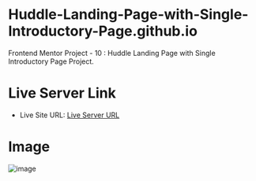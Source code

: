 # Huddle-Landing-Page-with-Single-Introductory-Page.github.io
Frontend Mentor Project - 10 : Huddle Landing Page with Single Introductory Page Project.

# Live Server Link
- Live Site URL: [Live Server URL](https://prasannapandhare.github.io/Huddle-Landing-Page-with-Single-Introductory-Page.github.io/)

# Image
![image](https://github.com/Prasannapandhare/Huddle-Landing-Page-with-Single-Introductory-Page.github.io/assets/114733798/970a0487-4e5d-4cd6-b027-3479c719e0bb)
